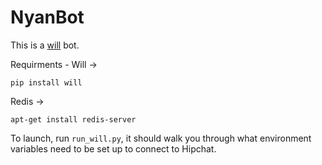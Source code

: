 # NyanBot
This is a [will](https://github.com/skoczen/will) bot.

Requirments -
Will -> 
```
pip install will
```

Redis -> 
```
apt-get install redis-server
```

To launch, run ```run_will.py```, it should walk you through what environment variables need to be set up to connect to Hipchat.
